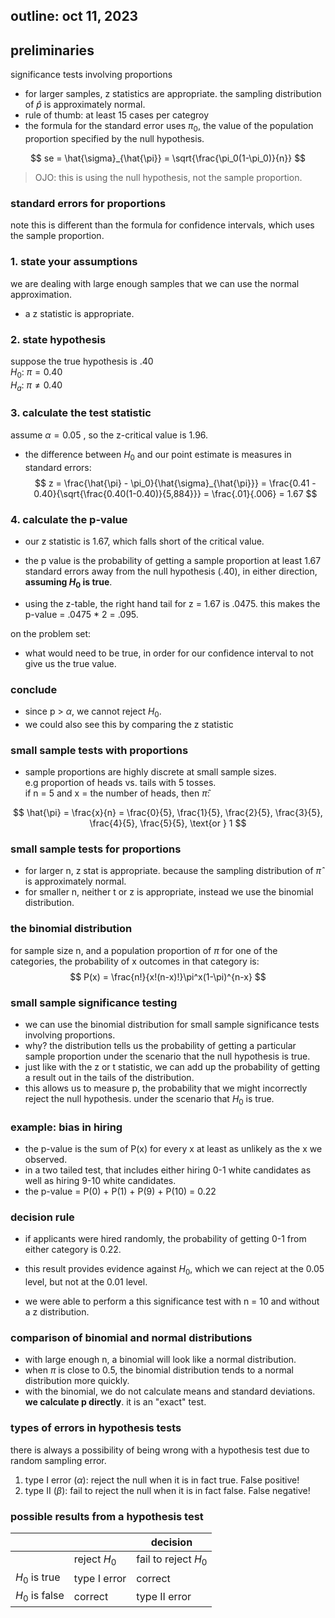 ## outline: oct 11, 2023  

## preliminaries  
significance tests involving proportions  
-  for larger samples, z statistics are appropriate. the sampling distribution of $\hat{p}$ is approximately normal.    
-  rule of thumb: at least 15 cases per categroy  
-  the formula for the standard error uses $\pi_0$, the value of the population proportion specified by the null hypothesis.  

$$
se = \hat{\sigma}_{\hat{\pi}} = \sqrt{\frac{\pi_0(1-\pi_0)}{n}}
$$

> OJO: this is using the null hypothesis, not the sample proportion.  

### standard errors for proportions  
note this is different than the formula for confidence intervals, which uses the sample proportion.  

### 1. state your assumptions  
we are dealing with large enough samples that we can use the normal approximation. 
- a z statistic is appropriate.  

### 2. state hypothesis 
suppose the true hypothesis is .40  
$H_0$: $\pi = 0.40$  
$H_a$: $\pi \neq 0.40$  

### 3. calculate the test statistic  

assume $\alpha = 0.05$ , so the z-critical value is 1.96.  
- the difference between $H_0$ and our point estimate is measures in standard errors:  
$$
z = \frac{\hat{\pi} - \pi_0}{\hat{\sigma}_{\hat{\pi}}} = \frac{0.41 - 0.40}{\sqrt{\frac{0.40(1-0.40)}{5,884}}} = \frac{.01}{.006} = 1.67
$$

### 4. calculate the p-value  

-  our z statistic is 1.67, which falls short of the critical value.  
-  the p value is the probability of getting a sample proportion at least 1.67 standard errors away from the null hypothesis (.40), in either direction, **assuming $H_0$ is true**.  

-  using the z-table, the right hand tail for z = 1.67 is .0475. this makes the p-value = .0475 * 2 = .095.  

on the problem set:
- what would need to be true, in order for our confidence interval to not give us the true value.  

### conclude  
- since p > $\alpha$, we cannot reject $H_0$.  
-  we could also see this by comparing the z statistic 

### small sample tests with proportions  

-  sample proportions are highly discrete at small sample sizes.  
e.g proportion of heads vs. tails with 5 tosses.  
if n = 5 and x = the number of heads, then $\hat{\pi}$:  

$$
\hat{\pi} = \frac{x}{n} = \frac{0}{5}, \frac{1}{5}, \frac{2}{5}, \frac{3}{5}, \frac{4}{5}, \frac{5}{5}, \text{or } 1
$$

### small sample tests for proportions  
-  for larger n, z stat is appropriate. because the sampling distribution of $\hat{\pi}$ is approximately normal.  
-  for smaller n, neither t or z is appropriate, instead we use the binomial distribution.  

### the binomial distribution  
for sample size n, and a population proportion of $\pi$ for one of the categories, the probability of x outcomes in that category is:  
$$
P(x) = \frac{n!}{x!(n-x)!}\pi^x(1-\pi)^{n-x}
$$  

### small sample significance testing  

-  we can use the binomial distribution for small sample significance tests involving proportions.  
-  why? the distribution tells us the probability of getting a particular sample proportion under the scenario that the null hypothesis is true.  
-  just like with the z or t statistic, we can add up the probability of getting a result out in the tails of the distribution.  
-  this allows us to measure p, the probability that we might incorrectly reject the null hypothesis. under the scenario that $H_0$ is true.  

### example: bias in hiring  
-  the p-value is the sum of P(x) for every x at least as unlikely as the x we observed.  
-  in a two tailed test, that includes either hiring 0-1 white candidates as well as hiring 9-10 white candidates.  
-  the p-value = P(0) + P(1) + P(9) + P(10) = 0.22  

### decision rule  
-  if applicants were hired randomly, the probability of getting 0-1 from either category is 0.22.  

-  this result provides evidence against $H_0$, which we can reject at the 0.05 level, but not at the 0.01 level.  
-  we were able to perform a this significance test with n = 10 and without a z distribution.  

### comparison of binomial and normal distributions  

-  with large enough n, a binomial will look like a normal distribution.  
-  when $\pi$ is close to 0.5, the binomial distribution tends to a normal distribution more quickly.  
-  with the binomial, we do not calculate means and standard deviations. **we calculate p directly**. it is an "exact" test.  

### types of errors in hypothesis tests  

there is always a possibility of being wrong with a hypothesis test due to random sampling error.  
1.  type I error ($\alpha$): reject the null when it is in fact true. False positive!  
2.  type II ($\beta$): fail to reject the null when it is in fact false. False negative!  

### possible results from a hypothesis test  

| |  |  decision | 
|---|---|---|  
|  | reject $H_0$ | fail to reject $H_0$ | 
| $H_0$ is true | type I error | correct |
| $H_0$ is false | correct | type II error |
